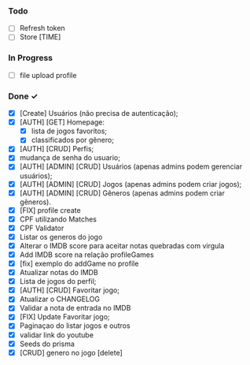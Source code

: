 ### Todo

- [ ] Refresh token
- [ ] Store [TIME]

### In Progress

- [ ] file upload profile

### Done ✓

- [x] [Create] Usuários (não precisa de autenticação);
- [x] [AUTH] [GET] Homepage: 
  - [x] lista de jogos favoritos; 
  - [x] classificados por gênero;
- [x] [AUTH] [CRUD] Perfis; 
- [x] mudança de senha do usuario;
- [x] [AUTH] [ADMIN] [CRUD] Usuários (apenas admins podem gerenciar usuários);
- [x] [AUTH] [ADMIN] [CRUD] Jogos (apenas admins podem criar jogos);
- [x] [AUTH] [ADMIN] [CRUD] Gêneros (apenas admins podem criar gêneros).
- [x] [FIX] profile create
- [x] CPF utilizando Matches
- [x] CPF Validator
- [x] Listar os generos do jogo
- [x] Alterar o IMDB score para aceitar notas quebradas com virgula
- [x] Add IMDB score na relação profileGames
- [x] [fix] exemplo do addGame no profile
- [x] Atualizar notas do IMDB
- [X] Lista de jogos do perfil;
- [X] [AUTH] [CRUD] Favoritar jogo;
- [X] Atualizar o CHANGELOG
- [x] Validar a nota de entrada no IMDB
- [x] [FIX] Update Favoritar jogo;
- [x] Paginaçao do listar jogos e outros
- [x] validar link do youtube
- [x] Seeds do prisma
- [x] [CRUD] genero no jogo [delete]
